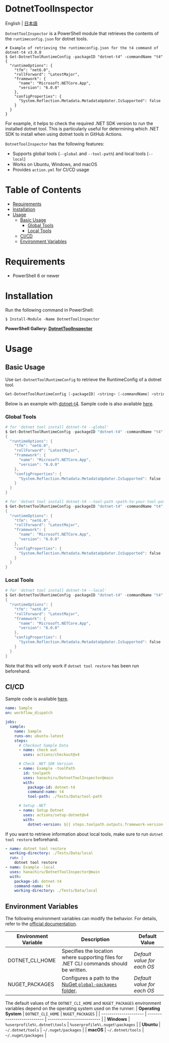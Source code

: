 # DotnetToolInspector

English | [日本語](README_JP.md)

`DotnetToolInspector` is a PowerShell module that retrieves the contents of the `runtimeconfig.json` for dotnet tools.

```shell
# Example of retrieving the runtimeconfig.json for the t4 command of dotnet-t4 v3.0.0
$ Get-DotnetToolRuntimeConfig -packageID "dotnet-t4" -commandName "t4"
{
  "runtimeOptions": {
    "tfm": "net6.0",
    "rollForward": "LatestMajor",
    "framework": {
      "name": "Microsoft.NETCore.App",
      "version": "6.0.0"
    },
    "configProperties": {
      "System.Reflection.Metadata.MetadataUpdater.IsSupported": false
    }
  }
}
```

For example, it helps to check the required .NET SDK version to run the installed dotnet tool. This is particularly useful for determining which .NET SDK to install when using dotnet tools in GitHub Actions.

`DotnetToolInspector` has the following features:

- Supports global tools (`--global` and `--tool-path`) and local tools (`--local`)
- Works on Ubuntu, Windows, and macOS
- Provides `action.yml` for CI/CD usage

# Table of Contents

- [Requirements](#requirements)
- [Installation](#installation)
- [Usage](#usage)
  - [Basic Usage](#basic-usage)
    - [Global Tools](#global-tools)
    - [Local Tools](#local-tools)
  - [CI/CD](#cicd)
  - [Environment Variables](#environment-variables)

# Requirements

- PowerShell 6 or newer

# Installation

Run the following command in PowerShell:

```shell
$ Install-Module -Name DotnetToolInspector
```

**PowerShell Gallery: [DotnetToolInspector](https://www.powershellgallery.com/packages/DotnetToolInspector)**

# Usage

## Basic Usage

Use `Get-DotnetToolRuntimeConfig` to retrieve the RuntimeConfig of a dotnet tool.

```powershell
Get-DotnetToolRuntimeConfig [-packageID] <string> [-commandName] <string> [[-toolPath] <string>] [-global] [-local] [<CommonParameters>]
```

Below is an example with [dotnet-t4](https://www.nuget.org/packages/dotnet-t4#readme-body-tab). Sample code is also available [here](.github/workflows/sample2.yml).

### Global Tools

```powershell
# for 'dotnet tool install dotnet-t4 --global'
$ Get-DotnetToolRuntimeConfig -packageID "dotnet-t4" -commandName "t4" -global
{
  "runtimeOptions": {
    "tfm": "net6.0",
    "rollForward": "LatestMajor",
    "framework": {
      "name": "Microsoft.NETCore.App",
      "version": "6.0.0"
    },
    "configProperties": {
      "System.Reflection.Metadata.MetadataUpdater.IsSupported": false
    }
  }
}

# for 'dotnet tool install dotnet-t4 --tool-path <path-to-your-tool-path>'
$ Get-DotnetToolRuntimeConfig -packageID "dotnet-t4" -commandName "t4" -toolPath "path\to\your\tool-path"
{
  "runtimeOptions": {
    "tfm": "net6.0",
    "rollForward": "LatestMajor",
    "framework": {
      "name": "Microsoft.NETCore.App",
      "version": "6.0.0"
    },
    "configProperties": {
      "System.Reflection.Metadata.MetadataUpdater.IsSupported": false
    }
  }
}
```

### Local Tools

```powershell
# for 'dotnet tool install dotnet-t4 --local'
$ Get-DotnetToolRuntimeConfig -packageID "dotnet-t4" -commandName "t4"
{
  "runtimeOptions": {
    "tfm": "net6.0",
    "rollForward": "LatestMajor",
    "framework": {
      "name": "Microsoft.NETCore.App",
      "version": "6.0.0"
    },
    "configProperties": {
      "System.Reflection.Metadata.MetadataUpdater.IsSupported": false
    }
  }
}
```

Note that this will only work if `dotnet tool restore` has been run beforehand.

## CI/CD

Sample code is available [here](.github/workflows/sample.yml).

```yaml
name: Sample
on: workflow_dispatch

jobs:
  sample:
    name: Sample
    runs-on: ubuntu-latest
    steps:
      # Checkout Sample Data
      - name: check out
        uses: actions/checkout@v4

      # Check .NET SDK Version
      - name: Example -toolPath
        id: toolpath
        uses: hanachiru/DotnetToolInspector@main
        with:
          package-id: dotnet-t4
          command-name: t4
          tool-path: ./Tests/Data/tool-path

      # Setup .NET
      - name: Setup Dotnet
        uses: actions/setup-dotnet@v4
        with:
          dotnet-version: ${{ steps.toolpath.outputs.framework-version-major-minor }}
```

If you want to retrieve information about local tools, make sure to run `dotnet tool restore` beforehand.

```yml
- name: dotnet tool restore
  working-directory: ./Tests/Data/local
  run: |
    dotnet tool restore
- name: Example -local
  uses: hanachiru/DotnetToolInspector@main
  with:
    package-id: dotnet-t4
    command-name: t4
    working-directory: ./Tests/Data/local
```

## Environment Variables

The following environment variables can modify the behavior. For details, refer to the [official documentation](https://learn.microsoft.com/en-us/dotnet/core/tools/dotnet-environment-variables).

| **Environment Variable** | **Description**                                                                                                                                               | **Default Value**           |
| ------------------------ | ------------------------------------------------------------------------------------------------------------------------------------------------------------- | --------------------------- |
| DOTNET_CLI_HOME          | Specifies the location where supporting files for .NET CLI commands should be written.                                                                        | _Default value for each OS_ |
| NUGET_PACKAGES           | Configures a path to the [NuGet `global-packages` folder](https://learn.microsoft.com/nuget/consume-packages/managing-the-global-packages-and-cache-folders). | _Default value for each OS_ |

The default values of the `DOTNET_CLI_HOME` and `NUGET_PACKAGES` environment variables depend on the operating system used on the runner:
| **Operating System** | `DOTNET_CLI_HOME` | `NUGET_PACKAGES` |
| --------------------- | -------------------------- | -------------------------- |
| **Windows** | `%userprofile%\.dotnet\tools` | `%userprofile%\.nuget\packages` |
| **Ubuntu** | `~/.dotnet/tools` | `~/.nuget/packages` |
| **macOS** | `~/.dotnet/tools` | `~/.nuget/packages` |
